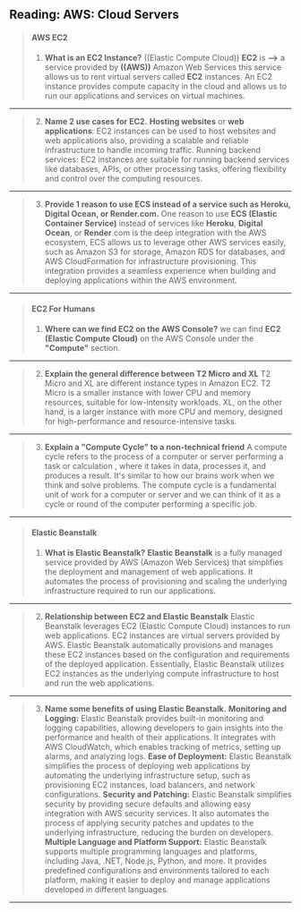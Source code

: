 ## Reading: AWS: Cloud Servers

>#### AWS EC2
>1. **What is an EC2 Instance?**
>((Elastic Compute Cloud)) **EC2** is **-->** a service provided by **((AWS))** Amazon Web Services this service allows us to rent virtual servers called **EC2** instances. An EC2 instance provides compute capacity in the cloud and allows us to run our applications and services on virtual machines.

---

>2. **Name 2 use cases for EC2.**
>**Hosting websites** or **web applications**: EC2 instances can be used to host websites and web applications also, providing a scalable and reliable infrastructure to handle incoming traffic.
>Running backend services: EC2 instances are suitable for running backend services like databases, APIs, or other processing tasks, offering flexibility and control over the computing resources.

---

>3. **Provide 1 reason to use ECS instead of a service such as Heroku, Digital Ocean, or Render.com.**
>One reason to use **ECS (Elastic Container Service)** instead of services like **Heroku**, **Digital Ocean**, or **Render**.com is the deep integration with the AWS ecosystem, ECS allows us to leverage other AWS services easily, such as Amazon S3 for storage, Amazon RDS for databases, and AWS CloudFormation for infrastructure provisioning. This integration provides a seamless experience when building and deploying applications within the AWS environment.

---

>#### EC2 For Humans
>1. **Where can we find EC2 on the AWS Console?**
>we can find **EC2 (Elastic Compute Cloud)** on the AWS Console under the **"Compute"** section.

---

>2. **Explain the general difference between T2 Micro and XL**
>T2 Micro and XL are different instance types in Amazon EC2. 
T2 Micro is a smaller instance with lower CPU and memory resources, suitable for low-intensity workloads. XL, on the other hand, is a larger instance with more CPU and memory, designed for high-performance and resource-intensive tasks.

---

>3. **Explain a "Compute Cycle" to a non-technical friend**
>A compute cycle refers to the process of a computer or server performing a task or calculation , where it takes in data, processes it, and produces a result. It's similar to how our brains work when we think and solve problems. The compute cycle is a fundamental unit of work for a computer or server and we can think of it as a cycle or round of the computer performing a specific job.

---

>#### Elastic Beanstalk
>1. **What is Elastic Beanstalk?**
>**Elastic Beanstalk** is a fully managed service provided by AWS (Amazon Web Services) that simplifies the deployment and management of web applications. It automates the process of provisioning and scaling the underlying infrastructure required to run our applications.

---


>2. **Relationship between EC2 and Elastic Beanstalk**
>Elastic Beanstalk leverages EC2 (Elastic Compute Cloud) instances to run web applications. EC2 instances are virtual servers provided by AWS. Elastic Beanstalk automatically provisions and manages these EC2 instances based on the configuration and requirements of the deployed application. Essentially, Elastic Beanstalk utilizes EC2 instances as the underlying compute infrastructure to host and run the web applications.

---

>3. **Name some benefits of using Elastic Beanstalk.**
>**Monitoring and Logging:** Elastic Beanstalk provides built-in monitoring and logging capabilities, allowing developers to gain insights into the performance and health of their applications. It integrates with AWS CloudWatch, which enables tracking of metrics, setting up alarms, and analyzing logs.
>**Ease of Deployment:** Elastic Beanstalk simplifies the process of deploying web applications by automating the underlying infrastructure setup, such as provisioning EC2 instances, load balancers, and network configurations.
>**Security and Patching:** Elastic Beanstalk simplifies security by providing secure defaults and allowing easy integration with AWS security services. It also automates the process of applying security patches and updates to the underlying infrastructure, reducing the burden on developers.
>**Multiple Language and Platform Support:** Elastic Beanstalk supports multiple programming languages and platforms, including Java, .NET, Node.js, Python, and more. It provides predefined configurations and environments tailored to each platform, making it easier to deploy and manage applications developed in different languages.

---
